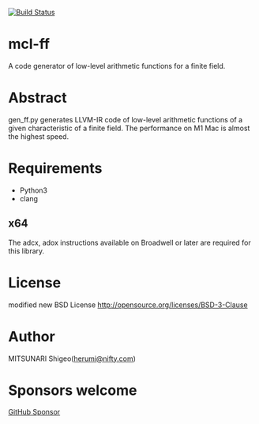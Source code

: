 [![Build Status](https://github.com/herumi/mcl_ff/actions/workflows/main.yml/badge.svg)](https://github.com/herumi/mcl_ff/actions/workflows/main.yml)

# mcl-ff

A code generator of low-level arithmetic functions for a finite field.

# Abstract

gen_ff.py generates LLVM-IR code of low-level arithmetic functions of a given characteristic of a finite field.
The performance on M1 Mac is almost the highest speed.

# Requirements

- Python3
- clang

## x64
The adcx, adox instructions available on Broadwell or later are required for this library.

# License

modified new BSD License
http://opensource.org/licenses/BSD-3-Clause

# Author

MITSUNARI Shigeo(herumi@nifty.com)

# Sponsors welcome
[GitHub Sponsor](https://github.com/sponsors/herumi)

